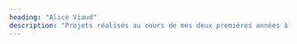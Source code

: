 ```yaml
---
heading: "Alice Viaud"
description: "Projets réalisés au cours de mes deux premières années à l'ENSAG"
---
```

